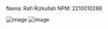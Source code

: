 Nama: Rafi Rizkullah
NPM: 2210010288

![image](https://github.com/user-attachments/assets/281b7659-724a-4df7-a576-6a8ccc65eb4a)
![image](https://github.com/user-attachments/assets/22f42f5f-f7ed-4ea5-a69d-9d7310a3dac0)
